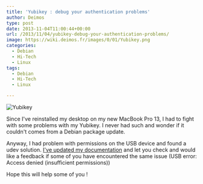 ```yaml
---
title: 'Yubikey : debug your authentication problems'
author: Deimos
type: post
date: 2013-11-04T11:00:44+00:00
url: /2013/11/04/yubikey-debug-your-authentication-problems/
image: https://wiki.deimos.fr/images/0/01/Yubikey.png
categories:
  - Debian
  - Hi-Tech
  - Linux
tags:
  - Debian
  - Hi-Tech
  - Linux

---
```

![Yubikey](https://wiki.deimos.fr/images/0/01/Yubikey.png)

Since I've reinstalled my desktop on my new MacBook Pro 13, I had to fight with some problems with my Yubikey. I never had such and wonder if it couldn't comes from a Debian package update.

Anyway, I had problem with permissions on the USB device and found a udev solution. [I've updated my documentation](https://wiki.deimos.fr/Yubikey_:_Configure_your_yubikey_with_pam) and let you check and would like a feedback if some of you have encountered the same issue (USB error: Access denied (insufficient permissions))

Hope this will help some of you !